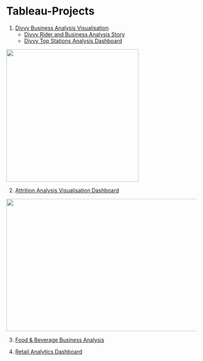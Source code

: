 # Tableau-Projects

1. [Divvy Business Analysis Visualisation](https://github.com/SanKalp4/Tableau-Projects/blob/main/Divvy-Business-Analysis-%26-Viz)
   - [Divvy Rider and Business Analysis Story](https://github.com/SanKalp4/Tableau-Projects/blob/main/Divvy-Business-Analysis-%26-Viz/Divvy%20Rider%20Analysis%20Viz/RIDERME.md)
   - [Divvy Top Stations Analysis Dashboard](https://github.com/SanKalp4/Tableau-Projects/blob/main/Divvy-Business-Analysis-%26-Viz/Divvy-Top-Station-Analysis/README.md)

<p align="left"> <img src="https://user-images.githubusercontent.com/75038775/116785676-7515cf00-aab8-11eb-8c8f-9b9ac636691b.jpg" height="350"> </p>

2. [Attrition Analysis Visualisation Dashboard](https://github.com/SanKalp4/Tableau-Projects/blob/main/Attrition%20Analysis%20HR%20Dashboard/HIREME.md)

<p align="left"> <img src="https://user-images.githubusercontent.com/75038775/116786733-e99f3c80-aabd-11eb-810b-7d49f145175b.jpg" height="350" width="620"> </p>

3. [Food & Beverage Business Analysis](https://github.com/SanKalp4/Tableau-Projects/tree/main/Food%20%26%20Bev%20Business%20Analysis)

4. [Retail Analytics Dashboard](https://github.com/SanKalp4/Tableau-Projects/tree/main/Retail%20Analytics%20Dashboard)
